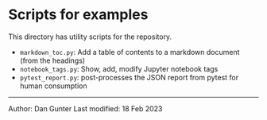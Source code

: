 # Scripts for examples

This directory has utility scripts for the repository.

* `markdown_toc.py`: Add a table of contents to a markdown document (from the headings)
* `notebook_tags.py`: Show, add, modify Jupyter notebook tags
* `pytest_report.py`: post-processes the JSON report from pytest for human consumption

----
Author: Dan Gunter
Last modified: 18 Feb 2023
